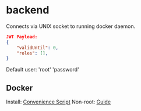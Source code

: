 # backend

Connects via UNIX socket to running docker daemon.

```json
JWT Payload:
{
    "validUntil": 0,
    "roles": [],
}
```

Default user: 'root' 'password'

## Docker

Install: [Convenience Script](https://docs.docker.com/engine/install/ubuntu/#install-using-the-convenience-script)
Non-root: [Guide](https://docs.docker.com/engine/install/linux-postinstall/)
